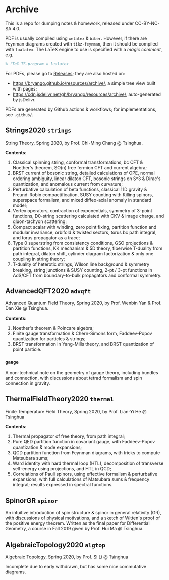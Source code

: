# Archive

This is a repo for dumping notes & homework, released under CC-BY-NC-SA 4.0. 

PDF is usually compiled using `xelatex` & `biber`. However, if there are Feynman diagrams created with `tikz-feynman`, then it should be compiled with `lualatex`. The LaTeX engine to use is specified with a _magic comment_, e.g.
```latex
% !TeX TS-program = lualatex
```

For PDFs, please go to [Releases](https://github.com/bryango/Archive/releases/latest); they are also hosted on:
- https://bryango.github.io/resources/archive/, a simple tree view built with pages;
- https://cdn.jsdelivr.net/gh/bryango/resources/archive/, auto-generated by jsDelivr.

PDFs are generated by Github actions & workflows; for implementations, see `.github/`. 

## Strings2020 `strings`

String Theory, Spring 2020, by Prof. Chi-Ming Chang @ Tsinghua. 

**Contents**:
1. Classical spinning string, conformal transformations, bc CFT & Noether's theorem, SO(n) free fermion CFT and current algebra;
2. BRST current of bosonic string, detailed calculations of OPE, normal ordering ambiguity, linear dilaton CFT, bosonic strings on S^3 & Dirac's quantization, and anomalous current from curvature;
3. Perturbative calculation of beta functions, classical 11D gravity & Freund–Robin compactification, SUSY counting with Killing spinors, superspace formalism, and mixed diffeo-axial anomaly in standard model;
4. Vertex operators, contraction of exponentials, symmetry of 3-point functions, D0-string scattering calculated with CKV & image charge, and gluon-tachyon scattering;
5. Compact scalar with winding, zero point fixing, partition function and modular invariance, orbifold & twisted sectors, torus bc path integral, and torus propagator as a trace;
6. Type 0 superstring from consistency conditions, GSO projections & partition functions, KK mechanism & 5D theory, fiberwise T-duality from path integral, dilaton shift, cylinder diagram factorization & only one coupling in string theory;
7. T-duality of heterotic strings, Wilson line background & symmetry breaking, string junctions & SUSY counting, 2-pt / 3-pt functions in AdS/CFT from boundary-to-bulk propagators and conformal symmetry. 

## AdvancedQFT2020 `advqft`

Advanced Quantum Field Theory, Spring 2020, by Prof. Wenbin Yan & Prof. Dan Xie @ Tsinghua. 

**Contents**:
1. Noether's theorem & Poincare algebra;
2. Finite gauge transformation & Chern-Simons form, Faddeev-Popov quantization for particles & strings;
3. BRST transformation in Yang-Mills theory, and BRST quantization of point particle.

### `gauge`

A non-technical note on the geometry of gauge theory, including bundles and connection, with discussions about tetrad formalism and spin connection in gravity. 

## ThermalFieldTheory2020 `thermal`

Finite Temperature Field Theory, Spring 2020, by Prof. Lian-Yi He @ Tsinghua

**Contents**:
1. Thermal propagator of free theory, from path integral;
2. Pure QED partition function in covariant gauge, with Faddeev-Popov quantization & mode expansions;
3. QCD partition function from Feynman diagrams, with tricks to compute Matsubara sums;
4. Ward identity with hard thermal loop (HTL), decomposition of transverse self-energy using projections, and HTL in QCD;
5. Correlations of Pauli spinors, using effective formalism & perturbative expansions, with full calculations of Matsubara sums & frequency integral; results expressed in spectral functions.

## SpinorGR `spinor`

An intuitive introduction of spin structure & spinor in general relativity (GR), with discussions of physical motivations, and a sketch of Witten's proof of the positive energy theorem. Written as the final paper for Differential Geometry, a course in Fall 2019 given by Prof. Hui Ma @ Tsinghua.

## AlgebraicTopology2020 `algtop`

Algebraic Topology, Spring 2020, by Prof. Si Li @ Tsinghua

Incomplete due to early withdrawn, but has some nice commutative diagrams.
